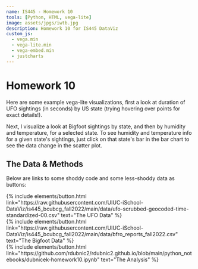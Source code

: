 ```yaml
---
name: IS445 - Homework 10
tools: [Python, HTML, vega-lite]
image: assets/jpgs/iwtb.jpg
description: Homework 10 for IS445 DataViz
custom_js:
  - vega.min
  - vega-lite.min
  - vega-embed.min
  - justcharts
---
```



# Homework 10

Here are some example vega-lite visualizations, first a look at duration of UFO sightings (in seconds) by US state (trying hovering over points for exact details!).

<vegachart schema-url="{{ site.baseurl }}/assets/json/chart1.json" style="width: 100%"></vegachart>

Next, I visualize a look at Bigfoot sightings by state, and then by humidity and temperature, for a selected state. To see humidity and temperature info for a given state's sightings, just click on that state's bar in the bar chart to see the data change in the scatter plot.

<vegachart schema-url="{{ site.baseurl }}/assets/json/dualChart.json" style="width: 100%"></vegachart>


## The Data & Methods

Below are links to some shoddy code and some less-shoddy data as buttons:
<!-- these are written in a combo of html and liquid --> 

<div class="left">
{% include elements/button.html link="https://raw.githubusercontent.com/UIUC-iSchool-DataViz/is445_bcubcg_fall2022/main/data/ufo-scrubbed-geocoded-time-standardized-00.csv" text="The UFO Data" %}
</div>

<div class="center">
{% include elements/button.html link="https://raw.githubusercontent.com/UIUC-iSchool-DataViz/is445_bcubcg_fall2022/main/data/bfro_reports_fall2022.csv" text="The Bigfoot Data" %}
</div>

<div class="right">
{% include elements/button.html link="https://github.com/rdubnic2/rdubnic2.github.io/blob/main/python_notebooks/dubnicek-homework10.ipynb" text="The Analysis" %}
</div>

